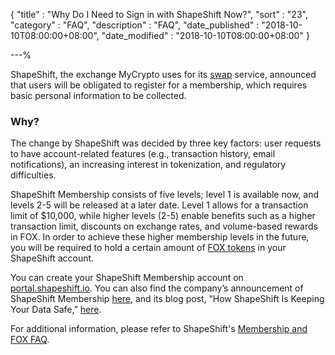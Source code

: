 {
"title"       : "Why Do I Need to Sign in with ShapeShift Now?",
"sort"        : "23",
"category"    : "FAQ",
"description" : "FAQ",
"date_published" : "2018-10-10T08:00:00+08:00",
"date_modified"  : "2018-10-10T08:00:00+08:00"
}

---%


ShapeShift, the exchange MyCrypto uses for its [swap](https://mycrypto.com/swap) service, announced that users will be obligated to register for a membership, which requires basic personal information to be collected.


### Why?

The change by ShapeShift was decided by three key factors: user requests to have account-related features (e.g., transaction history, email notifications), an increasing interest in tokenization, and regulatory difficulties.

ShapeShift Membership consists of five levels; level 1 is available now, and levels 2-5 will be released at a later date. Level 1 allows for a transaction limit of $10,000, while higher levels (2-5) enable benefits such as a higher transaction limit, discounts on exchange rates, and volume-based rewards in FOX. In order to achieve these higher membership levels in the future, you will be required to hold a certain amount of [FOX tokens](https://shapeshift.zendesk.com/hc/en-us/articles/360000591420-What-is-a-FOX-Token-) in your ShapeShift account.

You can create your ShapeShift Membership account on [portal.shapeshift.io](https://portal.shapeshift.io/). You can also find the company’s announcement of ShapeShift Membership [here](https://info.shapeshift.io/blog/2018/09/04/introducing-shapeshift-membership/), and its blog post, “How ShapeShift Is Keeping Your Data Safe,” [here](https://info.shapeshift.io/blog/2018/09/04/how-shapeshift-keeps-your-information-safe/). 

For additional information, please refer to ShapeShift's [Membership and FOX FAQ](https://shapeshift.zendesk.com/hc/en-us/sections/360000228640-Membership-and-FOX).
